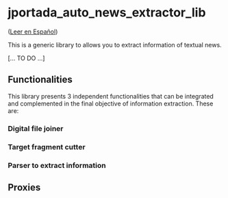 
# jportada_auto_news_extractor_lib

([Leer en Español](README-es.md))

This is a generic library to allows you to extract information of textual news. 

[... TO DO ...]

## Functionalities

This library presents 3 independent functionalities that can be integrated and complemented in the final objective of information extraction. These are:

### Digital file joiner

### Target fragment cutter

### Parser to extract information

## Proxies


